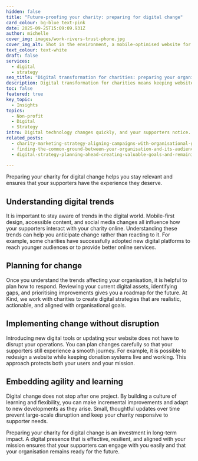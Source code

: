 ```yaml
---
hidden: false
title: "Future-proofing your charity: preparing for digital change"
card_colour: bg-blue text-pink
date: 2025-09-25T15:09:09.931Z
author: michelle
cover_img: images/work-rivers-trust-phone.jpg
cover_img_alt: Shot in the environment, a mobile-optimised website for The Rivers Trust website
text_colour: text-white
draft: false
services:
  - digital
  - strategy
seo_title: "Digital transformation for charities: preparing your organisation for change"
description: Digital transformation for charities means keeping websites accessible, adopting new tools, and planning change without disrupting supporters. This guide shows how to understand trends, create a roadmap, and embed agility in your organisation.
toc: false
featured: true
key_topic:
  - Insights
topics:
  - Non-profit
  - Digital
  - Strategy
intro: Digital technology changes quickly, and your supporters notice. When someone visits your website, they expect pages to load quickly, content to be easy to access, and donation processes to work without friction. If your digital presence cannot keep up with expectations, it can affect both engagement and impact.
related_posts:
  - charity-marketing-strategy-aligning-campaigns-with-organisational-goals
  - finding-the-common-ground-between-your-organisation-and-its-audience
  - digital-strategy-planning-ahead-creating-valuable-goals-and-remaining-flexible
  
---
```


Preparing your charity for digital change helps you stay relevant and ensures that your supporters have the experience they deserve.

## Understanding digital trends

It is important to stay aware of trends in the digital world. Mobile-first design, accessible content, and social media changes all influence how your supporters interact with your charity online. Understanding these trends can help you anticipate change rather than reacting to it. For example, some charities have successfully adopted new digital platforms to reach younger audiences or to provide better online services.

## Planning for change

Once you understand the trends affecting your organisation, it is helpful to plan how to respond. Reviewing your current digital assets, identifying gaps, and prioritising improvements gives you a roadmap for the future. At Kind, we work with charities to create digital strategies that are realistic, actionable, and aligned with organisational goals.

## Implementing change without disruption

Introducing new digital tools or updating your website does not have to disrupt your operations. You can plan changes carefully so that your supporters still experience a smooth journey. For example, it is possible to redesign a website while keeping donation systems live and working. This approach protects both your users and your mission.

## Embedding agility and learning

Digital change does not stop after one project. By building a culture of learning and flexibility, you can make incremental improvements and adapt to new developments as they arise. Small, thoughtful updates over time prevent large-scale disruption and keep your charity responsive to supporter needs.

Preparing your charity for digital change is an investment in long-term impact. A digital presence that is effective, resilient, and aligned with your mission ensures that your supporters can engage with you easily and that your organisation remains ready for the future.